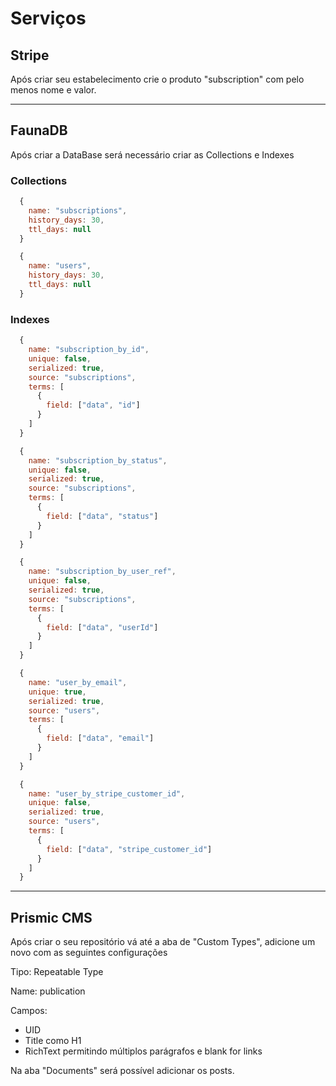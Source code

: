 # Serviços

## Stripe

Após criar seu estabelecimento crie o produto "subscription" com pelo menos nome e valor.

---

## FaunaDB

Após criar a DataBase será necessário criar as Collections e Indexes

### **Collections**

```js
  {
    name: "subscriptions",
    history_days: 30,
    ttl_days: null
  }

  {
    name: "users",
    history_days: 30,
    ttl_days: null
  }
```

### **Indexes**

```js
  {
    name: "subscription_by_id",
    unique: false,
    serialized: true,
    source: "subscriptions",
    terms: [
      {
        field: ["data", "id"]
      }
    ]
  }

  {
    name: "subscription_by_status",
    unique: false,
    serialized: true,
    source: "subscriptions",
    terms: [
      {
        field: ["data", "status"]
      }
    ]
  }

  {
    name: "subscription_by_user_ref",
    unique: false,
    serialized: true,
    source: "subscriptions",
    terms: [
      {
        field: ["data", "userId"]
      }
    ]
  }

  {
    name: "user_by_email",
    unique: true,
    serialized: true,
    source: "users",
    terms: [
      {
        field: ["data", "email"]
      }
    ]
  }

  {
    name: "user_by_stripe_customer_id",
    unique: false,
    serialized: true,
    source: "users",
    terms: [
      {
        field: ["data", "stripe_customer_id"]
      }
    ]
  }
```

---

## Prismic CMS

Após criar o seu repositório vá até a aba de "Custom Types", adicione um novo com as seguintes configurações

Tipo: Repeatable Type

Name: publication

Campos:

 - UID
 - Title como H1
 - RichText permitindo múltiplos parágrafos e blank for links

Na aba "Documents" será possível adicionar os posts.
